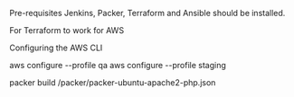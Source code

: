 Pre-requisites
Jenkins, Packer, Terraform and Ansible should be installed.

For Terraform to work for AWS

Configuring the AWS CLI

aws configure --profile qa
aws configure --profile staging

packer build /packer/packer-ubuntu-apache2-php.json

